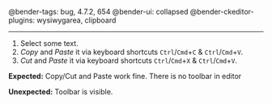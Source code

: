 @bender-tags: bug, 4.7.2, 654
@bender-ui: collapsed
@bender-ckeditor-plugins: wysiwygarea, clipboard

----
1. Select some text.
1. *Copy* and *Paste* it via keyboard shortcuts `Ctrl`/`Cmd`+`C` & `Ctrl`/`Cmd`+`V`.
1. *Cut* and *Paste* it via keyboard shortcuts `Ctrl`/`Cmd`+`X` & `Ctrl`/`Cmd`+`V`.

**Expected:** Copy/Cut and Paste work fine. There is no toolbar in editor

**Unexpected:** Toolbar is visible.
